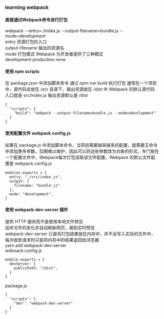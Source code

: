 ### learning webpack

#### 直接通过Webpack命令进行打包  
webpack --entry=./index.js --output-filename=bundle.js --mode=development  
entry 资源打包的入口  
output-filename 输出的资源名  
mode 打包模式 Webpack 为开发者提供了三种模式  
development  production  none  

#### 使用 npm scripts
在 package.json 中添加脚本命令 通过 npm run build 执行打包 通常在一个项目中，源代码会放在 /src 目录下，输出资源放在 /dist 中  Webpack 的默认源代码入口就是 src/index.js 输出资源默认是 /dist
```
{
  "scripts": {
    "build": "webpack --output-filename=bundle.js --mode=development"
  }
}
```

#### 使用配置文件 webpack.config.js
如果在 package.js 中添加脚本命令，当项目需要越来越多的配置，就需要王命令中添加更多参数，后期难以维护，因此可以将这些参数改为对象的形式，专门放在一个配置文件中，Webpack每次打包读取该文件配置，Webpack 的默认文件配置是 webpack.config.js
```
modules.exports = {
  entry: "./src/index.js",
  output: {
    filename: "bundle.js"
  },
  mode: "development",
}
```

#### 使用 webpack-dev-server 插件
提供 HTTP 服务而不是使用本地文件预览  
监听文件的变化并自动刷新网页，做到实时预览    
webpack-dev-server 只是将打包结果放在内存中，并不会写入实际的文件中，每次收到请求时只是将内存中的结果返回给浏览器  
yarn add webpack-dev-server  
weboack.config.js
```
module.exports = {
  devServer: {
    publicPath: "/dist",
  }
}
```
package.js
```
{
  "scripts": {
    "dev": "webpack-dev-server"
  }
}
```

